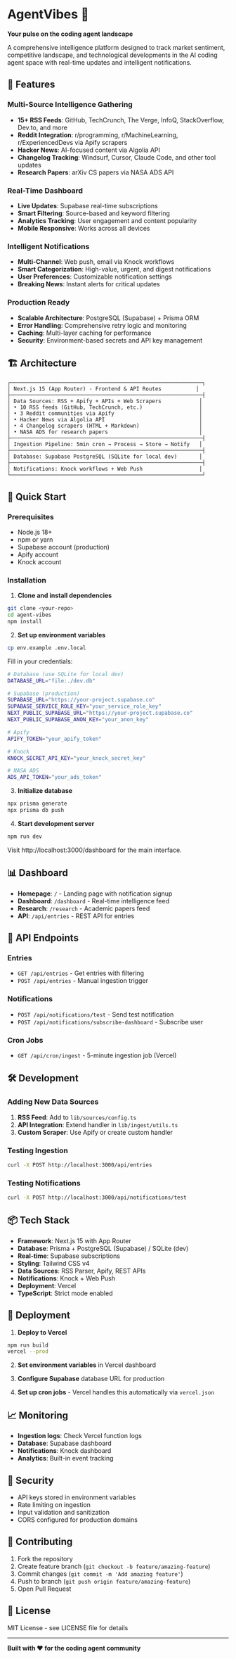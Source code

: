 # AgentVibes 🚀

**Your pulse on the coding agent landscape**

A comprehensive intelligence platform designed to track market sentiment, competitive landscape, and technological developments in the AI coding agent space with real-time updates and intelligent notifications.

## 🎯 Features

### **Multi-Source Intelligence Gathering**
- **15+ RSS Feeds**: GitHub, TechCrunch, The Verge, InfoQ, StackOverflow, Dev.to, and more
- **Reddit Integration**: r/programming, r/MachineLearning, r/ExperiencedDevs via Apify scrapers
- **Hacker News**: AI-focused content via Algolia API
- **Changelog Tracking**: Windsurf, Cursor, Claude Code, and other tool updates
- **Research Papers**: arXiv CS papers via NASA ADS API

### **Real-Time Dashboard**
- **Live Updates**: Supabase real-time subscriptions
- **Smart Filtering**: Source-based and keyword filtering
- **Analytics Tracking**: User engagement and content popularity
- **Mobile Responsive**: Works across all devices

### **Intelligent Notifications**
- **Multi-Channel**: Web push, email via Knock workflows
- **Smart Categorization**: High-value, urgent, and digest notifications  
- **User Preferences**: Customizable notification settings
- **Breaking News**: Instant alerts for critical updates

### **Production Ready**
- **Scalable Architecture**: PostgreSQL (Supabase) + Prisma ORM
- **Error Handling**: Comprehensive retry logic and monitoring
- **Caching**: Multi-layer caching for performance
- **Security**: Environment-based secrets and API key management

## 🏗 Architecture

```
┌─────────────────────────────────────────────────────────────┐
│ Next.js 15 (App Router) - Frontend & API Routes           │
├─────────────────────────────────────────────────────────────┤
│ Data Sources: RSS + Apify + APIs + Web Scrapers            │
│ • 10 RSS feeds (GitHub, TechCrunch, etc.)                  │
│ • 3 Reddit communities via Apify                           │
│ • Hacker News via Algolia API                              │
│ • 4 Changelog scrapers (HTML + Markdown)                   │
│ • NASA ADS for research papers                             │
├─────────────────────────────────────────────────────────────┤
│ Ingestion Pipeline: 5min cron → Process → Store → Notify   │
├─────────────────────────────────────────────────────────────┤
│ Database: Supabase PostgreSQL (SQLite for local dev)       │
├─────────────────────────────────────────────────────────────┤
│ Notifications: Knock workflows + Web Push                  │
└─────────────────────────────────────────────────────────────┘
```

## 🚀 Quick Start

### Prerequisites
- Node.js 18+
- npm or yarn
- Supabase account (production)
- Apify account
- Knock account

### Installation

1. **Clone and install dependencies**
```bash
git clone <your-repo>
cd agent-vibes
npm install
```

2. **Set up environment variables**
```bash
cp env.example .env.local
```

Fill in your credentials:
```bash
# Database (use SQLite for local dev)
DATABASE_URL="file:./dev.db"

# Supabase (production)
SUPABASE_URL="https://your-project.supabase.co"
SUPABASE_SERVICE_ROLE_KEY="your_service_role_key"
NEXT_PUBLIC_SUPABASE_URL="https://your-project.supabase.co"
NEXT_PUBLIC_SUPABASE_ANON_KEY="your_anon_key"

# Apify
APIFY_TOKEN="your_apify_token"

# Knock
KNOCK_SECRET_API_KEY="your_knock_secret_key"

# NASA ADS
ADS_API_TOKEN="your_ads_token"
```

3. **Initialize database**
```bash
npx prisma generate
npx prisma db push
```

4. **Start development server**
```bash
npm run dev
```

Visit http://localhost:3000/dashboard for the main interface.

## 📊 Dashboard

- **Homepage**: `/` - Landing page with notification signup
- **Dashboard**: `/dashboard` - Real-time intelligence feed  
- **Research**: `/research` - Academic papers feed
- **API**: `/api/entries` - REST API for entries

## 🔧 API Endpoints

### Entries
- `GET /api/entries` - Get entries with filtering
- `POST /api/entries` - Manual ingestion trigger

### Notifications  
- `POST /api/notifications/test` - Send test notification
- `POST /api/notifications/subscribe-dashboard` - Subscribe user

### Cron Jobs
- `GET /api/cron/ingest` - 5-minute ingestion job (Vercel)

## 🛠 Development

### Adding New Data Sources

1. **RSS Feed**: Add to `lib/sources/config.ts`
2. **API Integration**: Extend handler in `lib/ingest/utils.ts`
3. **Custom Scraper**: Use Apify or create custom handler

### Testing Ingestion
```bash
curl -X POST http://localhost:3000/api/entries
```

### Testing Notifications
```bash
curl -X POST http://localhost:3000/api/notifications/test
```

## 📦 Tech Stack

- **Framework**: Next.js 15 with App Router
- **Database**: Prisma + PostgreSQL (Supabase) / SQLite (dev)
- **Real-time**: Supabase subscriptions
- **Styling**: Tailwind CSS v4
- **Data Sources**: RSS Parser, Apify, REST APIs
- **Notifications**: Knock + Web Push
- **Deployment**: Vercel
- **TypeScript**: Strict mode enabled

## 🚀 Deployment

1. **Deploy to Vercel**
```bash
npm run build
vercel --prod
```

2. **Set environment variables** in Vercel dashboard

3. **Configure Supabase** database URL for production

4. **Set up cron jobs** - Vercel handles this automatically via `vercel.json`

## 📈 Monitoring

- **Ingestion logs**: Check Vercel function logs
- **Database**: Supabase dashboard
- **Notifications**: Knock dashboard  
- **Analytics**: Built-in event tracking

## 🔐 Security

- API keys stored in environment variables
- Rate limiting on ingestion
- Input validation and sanitization
- CORS configured for production domains

## 🤝 Contributing

1. Fork the repository
2. Create feature branch (`git checkout -b feature/amazing-feature`)  
3. Commit changes (`git commit -m 'Add amazing feature'`)
4. Push to branch (`git push origin feature/amazing-feature`)
5. Open Pull Request

## 📄 License

MIT License - see LICENSE file for details

---

**Built with ❤️ for the coding agent community**
